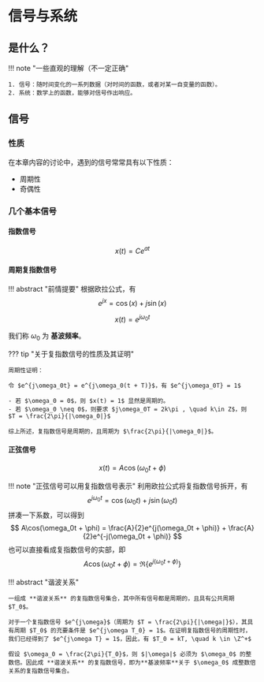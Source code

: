 # 信号与系统

## 是什么？

!!! note "一些直观的理解（不一定正确"

    1. 信号：随时间变化的一系列数据（对时间的函数，或者对某一自变量的函数）。
    2. 系统：数学上的函数，能够对信号作出响应。

## 信号

### 性质

在本章内容的讨论中，遇到的信号常常具有以下性质：

- 周期性
- 奇偶性

### 几个基本信号

#### 指数信号

$$
x(t) = Ce^{at}
$$

#### 周期复指数信号

!!! abstract "前情提要"
    根据欧拉公式，有
    $$
    e^{jx} = \cos(x) + j\sin(x)
    $$

$$
x(t) = e^{j\omega_0t}
$$

我们称 $\omega_0$ 为 **基波频率**。

??? tip "关于复指数信号的性质及其证明"

    周期性证明：
    
    令 $e^{j\omega_0t} = e^{j\omega_0(t + T)}$，有 $e^{j\omega_0T} = 1$

    - 若 $\omega_0 = 0$，则 $x(t) = 1$ 显然是周期的。
    - 若 $\omega_0 \neq 0$，则要求 $j\omega_0T = 2k\pi , \quad k\in Z$，则 $T = \frac{2\pi}{|\omega_0|}$

    综上所述，复指数信号是周期的，且周期为 $\frac{2\pi}{|\omega_0|}$。

#### 正弦信号

$$
x(t) = A\cos(\omega_0t + \phi)
$$

!!! note "正弦信号可以用复指数信号表示"
    利用欧拉公式将复指数信号拆开，有
    $$
    e^{j\omega_0t} = \cos(\omega_0t) + j\sin(\omega_0t)
    $$
    拼凑一下系数，可以得到
    $$
    A\cos(\omega_0t + \phi) = \frac{A}{2}e^{j(\omega_0t + \phi)} + \frac{A}{2}e^{-j(\omega_0t + \phi)}
    $$
    也可以直接看成复指数信号的实部，即
    $$
    A\cos(\omega_0t + \phi) = \Re\{e^{j(\omega_0t + \phi)}\}
    $$

!!! abstract "谐波关系"

    一组成 **谐波关系** 的复指数信号集合，其中所有信号都是周期的，且具有公共周期 $T_0$。

    对于一个复指数信号 $e^{j\omega}$（周期为 $T = \frac{2\pi}{|\omega|}$），其具有周期 $T_0$ 的充要条件是 $e^{j\omega T_0} = 1$。在证明复指数信号的周期性时，我们已经得到了 $e^{j\omega T} = 1$，因此，有 $T_0 = kT, \quad k \in \Z^+$

    假设 $\omega_0 = \frac{2\pi}{T_0}$，则 $|\omega|$ 必须为 $\omega_0$ 的整数倍。因此成 **谐波关系** 的复指数信号，即为**基波频率**关于 $\omega_0$ 成整数倍关系的复指数信号集合。

